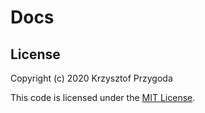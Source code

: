 # Docs

## License

Copyright (c) 2020 Krzysztof Przygoda

This code is licensed under the [MIT License](LICENSE).